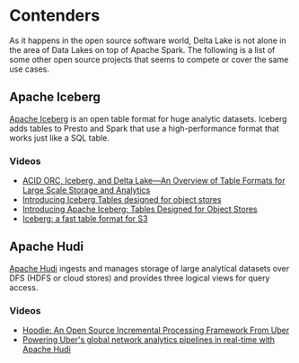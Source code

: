 # Contenders

As it happens in the open source software world, Delta Lake is not alone in the area of Data Lakes on top of Apache Spark. The following is a list of some other open source projects that seems to compete or cover the same use cases.

## Apache Iceberg

[Apache Iceberg](https://iceberg.incubator.apache.org/) is an open table format for huge analytic datasets. Iceberg adds tables to Presto and Spark that use a high-performance format that works just like a SQL table.

### Videos

* [ACID ORC, Iceberg, and Delta Lake—An Overview of Table Formats for Large Scale Storage and Analytics](https://databricks.com/session_eu19/acid-orc-iceberg-and-delta-lake-an-overview-of-table-formats-for-large-scale-storage-and-analytics)
* [Introducing Iceberg Tables designed for object stores](https://youtu.be/D0vd325CqoM)
* [Introducing Apache Iceberg: Tables Designed for Object Stores](https://youtu.be/z7p_m17BXs8)
* [Iceberg: a fast table format for S3](https://youtu.be/nWwQMlrjhy0)

## Apache Hudi

[Apache Hudi](https://hudi.incubator.apache.org/) ingests and manages storage of large analytical datasets over DFS (HDFS or cloud stores) and provides three logical views for query access.

### Videos

* [Hoodie: An Open Source Incremental Processing Framework From Uber](https://youtu.be/7Wudjc-v7CA)
* [Powering Uber's global network analytics pipelines in real-time with Apache Hudi](https://youtu.be/1w3IpavhSWA)
